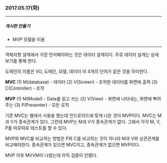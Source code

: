 ### 2017.05.17(화)
---
##### 게시판 만들기
 - MVP 모델을 이용
---

객체지향 설계에서 가장 먼저해야하는 것은 데이터 설계이다.
주로 데이터 설계는 상세보기를 통해 한다.

도메인의 이름은 VO, 도메인, 모델, 데이터  이 4개의 단어가 같은 것을 의미한다.

**MVC**
(1) M(database) - 데이터
(2) V(Screen) - 조작한 데이터를 화면에 출력
(3) C(Controller) - 조작

**MVP**
(1) M(Model) - Data를 읽고 쓰는
(2) V(View) - 화면에 나타내는, 화면에 뿌려주는
(3) P(Presenter) - 모든 로직

기존 MVC는 웹에서 사용을 했는데 안드로이드에 맞게 나온 것이 MVP이다.
MVC는 M과 V가 종속관계가 있다.
그런데 MVP는 M과 V가 종속관계가 없다.
그래서 각각 M, V, P를 따로따로 테스트를 할 수 있다.

MVP와 MVC를 비교하는 방법은 P와 C를 비교하는 것이 아니라
M과 V와 상관관계를 비교해야한다.
종속관계가 있으면 MVC이고, 종속관계가 없으면 MVP이다.

MVP 이후 MVVM이 나왔는데 아직 검증이 안됐다.
